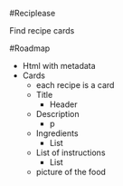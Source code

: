 #Reciplease

Find recipe cards

#Roadmap

- Html with metadata
- Cards
    - each recipe is a card
    - Title
        - Header
    - Description
        - p
    - Ingredients
        - List
    - List of instructions
        - List
    - picture of the food
